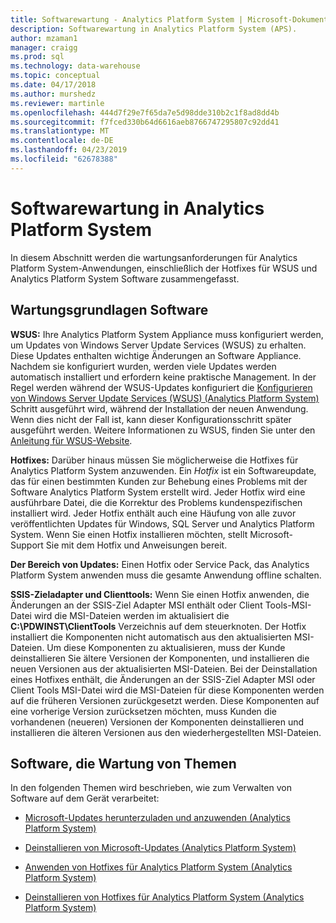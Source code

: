 ```yaml
---
title: Softwarewartung - Analytics Platform System | Microsoft-Dokumentation
description: Softwarewartung in Analytics Platform System (APS).
author: mzaman1
manager: craigg
ms.prod: sql
ms.technology: data-warehouse
ms.topic: conceptual
ms.date: 04/17/2018
ms.author: murshedz
ms.reviewer: martinle
ms.openlocfilehash: 444d7f29e7f65da7e5d98dde310b2c1f8ad8dd4b
ms.sourcegitcommit: f7fced330b64d6616aeb8766747295807c92dd41
ms.translationtype: MT
ms.contentlocale: de-DE
ms.lasthandoff: 04/23/2019
ms.locfileid: "62678388"
---
```

# <a name="software-servicing-in-analytics-platform-system"></a>Softwarewartung in Analytics Platform System
In diesem Abschnitt werden die wartungsanforderungen für Analytics Platform System-Anwendungen, einschließlich der Hotfixes für WSUS und Analytics Platform System Software zusammengefasst.  
  
## <a name="Basics"></a>Wartungsgrundlagen Software  
**WSUS:** Ihre Analytics Platform System Appliance muss konfiguriert werden, um Updates von Windows Server Update Services (WSUS) zu erhalten. Diese Updates enthalten wichtige Änderungen an Software Appliance. Nachdem sie konfiguriert wurden, werden viele Updates werden automatisch installiert und erfordern keine praktische Management. In der Regel werden während der WSUS-Updates konfiguriert die [Konfigurieren von Windows Server Update Services &#40;WSUS&#41; &#40;Analytics Platform System&#41; ](configure-windows-server-update-services-wsus.md) Schritt ausgeführt wird, während der Installation der neuen Anwendung. Wenn dies nicht der Fall ist, kann dieser Konfigurationsschritt später ausgeführt werden. Weitere Informationen zu WSUS, finden Sie unter den [Anleitung für WSUS-Website](https://go.microsoft.com/fwlink/?LinkId=202417).  
  
**Hotfixes:** Darüber hinaus müssen Sie möglicherweise die Hotfixes für Analytics Platform System anzuwenden. Ein *Hotfix* ist ein Softwareupdate, das für einen bestimmten Kunden zur Behebung eines Problems mit der Software Analytics Platform System erstellt wird. Jeder Hotfix wird eine ausführbare Datei, die die Korrektur des Problems kundenspezifischen installiert wird. Jeder Hotfix enthält auch eine Häufung von alle zuvor veröffentlichten Updates für Windows, SQL Server und Analytics Platform System. Wenn Sie einen Hotfix installieren möchten, stellt Microsoft-Support Sie mit dem Hotfix und Anweisungen bereit.  
  
**Der Bereich von Updates:** Einen Hotfix oder Service Pack, das Analytics Platform System anwenden muss die gesamte Anwendung offline schalten.  
  
**SSIS-Zieladapter und Clienttools:** Wenn Sie einen Hotfix anwenden, die Änderungen an der SSIS-Ziel Adapter MSI enthält oder Client Tools-MSI-Datei wird die MSI-Dateien werden im aktualisiert die **C:\PDWINST\ClientTools** Verzeichnis auf dem steuerknoten. Der Hotfix installiert die Komponenten nicht automatisch aus den aktualisierten MSI-Dateien. Um diese Komponenten zu aktualisieren, muss der Kunde deinstallieren Sie ältere Versionen der Komponenten, und installieren die neuen Versionen aus der aktualisierten MSI-Dateien. Bei der Deinstallation eines Hotfixes enthält, die Änderungen an der SSIS-Ziel Adapter MSI oder Client Tools MSI-Datei wird die MSI-Dateien für diese Komponenten werden auf die früheren Versionen zurückgesetzt werden. Diese Komponenten auf eine vorherige Version zurücksetzen möchten, muss Kunden die vorhandenen (neueren) Versionen der Komponenten deinstallieren und installieren die älteren Versionen aus den wiederhergestellten MSI-Dateien.  
  
## <a name="software-servicing-topics"></a>Software, die Wartung von Themen  
In den folgenden Themen wird beschrieben, wie zum Verwalten von Software auf dem Gerät verarbeitet:  
  
-   [Microsoft-Updates herunterzuladen und anzuwenden &#40;Analytics Platform System&#41;](download-and-apply-microsoft-updates.md)  
  
-   [Deinstallieren von Microsoft-Updates &#40;Analytics Platform System&#41;](uninstall-microsoft-updates.md)  
  
-   [Anwenden von Hotfixes für Analytics Platform System &#40;Analytics Platform System&#41;](apply-analytics-platform-system-hotfixes.md)  
  
-   [Deinstallieren von Hotfixes für Analytics Platform System &#40;Analytics Platform System&#41;](uninstall-analytics-platform-system-hotfixes.md)  
  
<!-- MISSING LINKS ## See Also  
[Common Metadata Query Examples &#40;SQL Server PDW&#41;](../sqlpdw/common-metadata-query-examples-sql-server-pdw.md)  -->  
  
